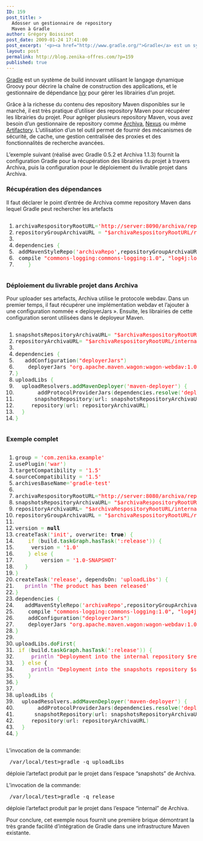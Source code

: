 ```yaml
---
ID: 159
post_title: >
  Adosser un gestionnaire de repository
  Maven à Gradle
author: Grégory Boissinot
post_date: 2009-01-24 17:41:00
post_excerpt: '<p><a href="http://www.gradle.org/">Gradle</a> est un système de build innovant utilisant le langage dynamique Groovy pour décrire la chaîne de construction des applications, et le gestionnaire de dépendance <a href="http://ant.apache.org/ivy/">Ivy</a> pour gérer les librairies d’un projet.</p> <p>Grâce à la richesse du contenu des repository Maven disponibles sur le marché, il est très pratique d’utiliser des repository Maven pour récupérer les librairies du projet. Pour agréger plusieurs repository Maven, vous avez besoin d’un gestionnaire de repository comme <a href="http://archiva.apache.org/">Archiva</a>, <a href="http://nexus.sonatype.org/">Nexus</a> ou même <a href="http://www.jfrog.org/products.php">Artifactory</a>. L’utilisation d’un tel outil permet de fournir des mécanismes de sécurité, de cache, une gestion centralisée des proxies et des fonctionnalités de recherche avancées.</p>'
layout: post
permalink: http://blog.zenika-offres.com/?p=159
published: true
---
```

<p><a href="http://www.gradle.org/">Gradle</a> est un système de build innovant utilisant le langage dynamique Groovy pour décrire la chaîne de construction des applications, et le gestionnaire de dépendance <a href="http://ant.apache.org/ivy/">Ivy</a> pour gérer les librairies d’un projet.</p> <p>Grâce à la richesse du contenu des repository Maven disponibles sur le marché, il est très pratique d’utiliser des repository Maven pour récupérer les librairies du projet. Pour agréger plusieurs repository Maven, vous avez besoin d’un gestionnaire de repository comme <a href="http://archiva.apache.org/">Archiva</a>, <a href="http://nexus.sonatype.org/">Nexus</a> ou même <a href="http://www.jfrog.org/products.php">Artifactory</a>. L’utilisation d’un tel outil permet de fournir des mécanismes de sécurité, de cache, une gestion centralisée des proxies et des fonctionnalités de recherche avancées.</p>
<!--more-->
<p>L’exemple suivant (réalisé avec Gradle 0.5.2 et Archiva 1.1.3) fournit la configuration Gradle pour la récupération des librairies du projet à travers Archiva, puis la configuration pour le déploiement du livrable projet dans Archiva.</p> <h3>Récupération des dépendances</h3> <p>Il faut déclarer le point d’entrée de Archiva comme repository Maven dans lequel Gradle peut rechercher les artefacts</p> <pre class="groovy code groovy" style="font-family:inherit"><ol><li style="font-weight: normal;"><div style="font-family: monospace; font-weight: normal; font-style: normal; margin:0; padding:0; background:inherit;">archivaRespositoryRootURL<span style="color: #66cc66;">=</span><span style="color: #ff0000;">'http://server:8090/archiva/repository'</span></div></li><li style="font-weight: normal;"><div style="font-family: monospace; font-weight: normal; font-style: normal; margin:0; padding:0; background:inherit;">repositoryGroupArchivaURL <span style="color: #66cc66;">=</span> <span style="color: #ff0000;">&quot;$archivaRespositoryRootURL/repository-group&quot;</span></div></li><li style="font-weight: normal;"><div style="font-family: monospace; font-weight: normal; font-style: normal; margin:0; padding:0; background:inherit;">&nbsp;</div></li><li style="font-weight: normal;"><div style="font-family: monospace; font-weight: normal; font-style: normal; margin:0; padding:0; background:inherit;">dependencies <span style="color: #66cc66;">&#123;</span></div></li><li style="font-weight: normal;"><div style="font-family: monospace; font-weight: normal; font-style: normal; margin:0; padding:0; background:inherit;">	addMavenStyleRepo<span style="color: #66cc66;">&#40;</span><span style="color: #ff0000;">'archivaRepo'</span>,repositoryGroupArchivaURL<span style="color: #66cc66;">&#41;</span>	</div></li><li style="font-weight: normal;"><div style="font-family: monospace; font-weight: normal; font-style: normal; margin:0; padding:0; background:inherit;">	compile <span style="color: #ff0000;">&quot;commons-logging:commons-logging:1.0&quot;</span>, <span style="color: #ff0000;">&quot;log4j:log4j:1.2.14&quot;</span></div></li><li style="font-weight: normal;"><div style="font-family: monospace; font-weight: normal; font-style: normal; margin:0; padding:0; background:inherit;">    <span style="color: #66cc66;">&#125;</span></div></li></ol></pre> <h3>Déploiement du livrable projet dans Archiva</h3> <p>Pour uploader ses artefacts, Archiva utilise le protocole webdav. Dans un premier temps, il faut récupérer une implémentation webdav et l’ajouter à une configuration nommée «&nbsp;deployerJars ». Ensuite, les librairies de cette configuration seront utilisées dans le deployeur Maven.</p> <pre class="groovy code groovy" style="font-family:inherit"><ol><li style="font-weight: normal;"><div style="font-family: monospace; font-weight: normal; font-style: normal; margin:0; padding:0; background:inherit;">snapshotsRepositoryArchivaURL<span style="color: #66cc66;">=</span> <span style="color: #ff0000;">&quot;$archivaRespositoryRootURL/snapshots&quot;</span></div></li><li style="font-weight: normal;"><div style="font-family: monospace; font-weight: normal; font-style: normal; margin:0; padding:0; background:inherit;">repositoryArchivaURL<span style="color: #66cc66;">=</span> <span style="color: #ff0000;">&quot;$archivaRespositoryRootURL/internal&quot;</span></div></li><li style="font-weight: normal;"><div style="font-family: monospace; font-weight: normal; font-style: normal; margin:0; padding:0; background:inherit;">&nbsp;</div></li><li style="font-weight: normal;"><div style="font-family: monospace; font-weight: normal; font-style: normal; margin:0; padding:0; background:inherit;">dependencies <span style="color: #66cc66;">&#123;</span></div></li><li style="font-weight: normal;"><div style="font-family: monospace; font-weight: normal; font-style: normal; margin:0; padding:0; background:inherit;">	addConfiguration<span style="color: #66cc66;">&#40;</span><span style="color: #ff0000;">&quot;deployerJars&quot;</span><span style="color: #66cc66;">&#41;</span></div></li><li style="font-weight: normal;"><div style="font-family: monospace; font-weight: normal; font-style: normal; margin:0; padding:0; background:inherit;">	deployerJars <span style="color: #ff0000;">&quot;org.apache.maven.wagon:wagon-webdav:1.0-beta-2@jar&quot;</span></div></li><li style="font-weight: normal;"><div style="font-family: monospace; font-weight: normal; font-style: normal; margin:0; padding:0; background:inherit;"><span style="color: #66cc66;">&#125;</span></div></li><li style="font-weight: normal;"><div style="font-family: monospace; font-weight: normal; font-style: normal; margin:0; padding:0; background:inherit;">uploadLibs <span style="color: #66cc66;">&#123;</span></div></li><li style="font-weight: normal;"><div style="font-family: monospace; font-weight: normal; font-style: normal; margin:0; padding:0; background:inherit;">	uploadResolvers.<span style="color: #006600;">addMavenDeployer</span><span style="color: #66cc66;">&#40;</span><span style="color: #ff0000;">'maven-deployer'</span><span style="color: #66cc66;">&#41;</span> <span style="color: #66cc66;">&#123;</span></div></li><li style="font-weight: normal;"><div style="font-family: monospace; font-weight: normal; font-style: normal; margin:0; padding:0; background:inherit;">		addProtocolProviderJars<span style="color: #66cc66;">&#40;</span>dependencies.<span style="color: #006600;">resolve</span><span style="color: #66cc66;">&#40;</span><span style="color: #ff0000;">'deployerJars'</span><span style="color: #66cc66;">&#41;</span><span style="color: #66cc66;">&#41;</span></div></li><li style="font-weight: normal;"><div style="font-family: monospace; font-weight: normal; font-style: normal; margin:0; padding:0; background:inherit;">		snapshotRepository<span style="color: #66cc66;">&#40;</span>url: snapshotsRepositoryArchivaURL<span style="color: #66cc66;">&#41;</span></div></li><li style="font-weight: normal;"><div style="font-family: monospace; font-weight: normal; font-style: normal; margin:0; padding:0; background:inherit;">		repository<span style="color: #66cc66;">&#40;</span>url: repositoryArchivaURL<span style="color: #66cc66;">&#41;</span></div></li><li style="font-weight: normal;"><div style="font-family: monospace; font-weight: normal; font-style: normal; margin:0; padding:0; background:inherit;">	<span style="color: #66cc66;">&#125;</span></div></li><li style="font-weight: normal;"><div style="font-family: monospace; font-weight: normal; font-style: normal; margin:0; padding:0; background:inherit;"><span style="color: #66cc66;">&#125;</span></div></li></ol></pre> <h3>Exemple complet</h3> <pre class="groovy code groovy" style="font-family:inherit"><ol><li style="font-weight: normal;"><div style="font-family: monospace; font-weight: normal; font-style: normal; margin:0; padding:0; background:inherit;">group <span style="color: #66cc66;">=</span> <span style="color: #ff0000;">'com.zenika.example'</span></div></li><li style="font-weight: normal;"><div style="font-family: monospace; font-weight: normal; font-style: normal; margin:0; padding:0; background:inherit;">usePlugin<span style="color: #66cc66;">&#40;</span><span style="color: #ff0000;">'war'</span><span style="color: #66cc66;">&#41;</span></div></li><li style="font-weight: normal;"><div style="font-family: monospace; font-weight: normal; font-style: normal; margin:0; padding:0; background:inherit;">targetCompatibility <span style="color: #66cc66;">=</span> <span style="color: #ff0000;">'1.5'</span></div></li><li style="font-weight: normal;"><div style="font-family: monospace; font-weight: normal; font-style: normal; margin:0; padding:0; background:inherit;">sourceCompatibility <span style="color: #66cc66;">=</span> <span style="color: #ff0000;">'1.5'</span></div></li><li style="font-weight: normal;"><div style="font-family: monospace; font-weight: normal; font-style: normal; margin:0; padding:0; background:inherit;">archivesBaseName<span style="color: #66cc66;">=</span><span style="color: #ff0000;">'gradle-test'</span></div></li><li style="font-wei
ght: normal;"><div style="font-family: monospace; font-weight: normal; font-style: normal; margin:0; padding:0; background:inherit;">&nbsp;</div></li><li style="font-weight: normal;"><div style="font-family: monospace; font-weight: normal; font-style: normal; margin:0; padding:0; background:inherit;">archivaRespositoryRootURL<span style="color: #66cc66;">=</span><span style="color: #ff0000;">&quot;http://server:8080/archiva/repository&quot;</span></div></li><li style="font-weight: normal;"><div style="font-family: monospace; font-weight: normal; font-style: normal; margin:0; padding:0; background:inherit;">snapshotsRepositoryArchivaURL<span style="color: #66cc66;">=</span> <span style="color: #ff0000;">&quot;$archivaRespositoryRootURL/snapshots&quot;</span></div></li><li style="font-weight: normal;"><div style="font-family: monospace; font-weight: normal; font-style: normal; margin:0; padding:0; background:inherit;">repositoryArchivaURL<span style="color: #66cc66;">=</span> <span style="color: #ff0000;">&quot;$archivaRespositoryRootURL/internal&quot;</span></div></li><li style="font-weight: normal;"><div style="font-family: monospace; font-weight: normal; font-style: normal; margin:0; padding:0; background:inherit;">repositoryGroupArchivaURL <span style="color: #66cc66;">=</span> <span style="color: #ff0000;">&quot;$archivaRespositoryRootURL/repository-group&quot;</span></div></li><li style="font-weight: normal;"><div style="font-family: monospace; font-weight: normal; font-style: normal; margin:0; padding:0; background:inherit;">&nbsp;</div></li><li style="font-weight: normal;"><div style="font-family: monospace; font-weight: normal; font-style: normal; margin:0; padding:0; background:inherit;">version <span style="color: #66cc66;">=</span> <span style="color: #000000; font-weight: bold;">null</span></div></li><li style="font-weight: normal;"><div style="font-family: monospace; font-weight: normal; font-style: normal; margin:0; padding:0; background:inherit;">createTask<span style="color: #66cc66;">&#40;</span><span style="color: #ff0000;">'init'</span>, overwrite: <span style="color: #000000; font-weight: bold;">true</span><span style="color: #66cc66;">&#41;</span> <span style="color: #66cc66;">&#123;</span></div></li><li style="font-weight: normal;"><div style="font-family: monospace; font-weight: normal; font-style: normal; margin:0; padding:0; background:inherit;">	<span style="color: #b1b100;">if</span> <span style="color: #66cc66;">&#40;</span>build.<span style="color: #006600;">taskGraph</span>.<span style="color: #006600;">hasTask</span><span style="color: #66cc66;">&#40;</span><span style="color: #ff0000;">':release'</span><span style="color: #66cc66;">&#41;</span><span style="color: #66cc66;">&#41;</span> <span style="color: #66cc66;">&#123;</span></div></li><li style="font-weight: normal;"><div style="font-family: monospace; font-weight: normal; font-style: normal; margin:0; padding:0; background:inherit;">		version <span style="color: #66cc66;">=</span> <span style="color: #ff0000;">'1.0'</span></div></li><li style="font-weight: normal;"><div style="font-family: monospace; font-weight: normal; font-style: normal; margin:0; padding:0; background:inherit;">	<span style="color: #66cc66;">&#125;</span> <span style="color: #b1b100;">else</span> <span style="color: #66cc66;">&#123;</span></div></li><li style="font-weight: normal;"><div style="font-family: monospace; font-weight: normal; font-style: normal; margin:0; padding:0; background:inherit;">		version <span style="color: #66cc66;">=</span> <span style="color: #ff0000;">'1.0-SNAPSHOT'</span></div></li><li style="font-weight: normal;"><div style="font-family: monospace; font-weight: normal; font-style: normal; margin:0; padding:0; background:inherit;">	<span style="color: #66cc66;">&#125;</span></div></li><li style="font-weight: normal;"><div style="font-family: monospace; font-weight: normal; font-style: normal; margin:0; padding:0; background:inherit;"><span style="color: #66cc66;">&#125;</span></div></li><li style="font-weight: normal;"><div style="font-family: monospace; font-weight: normal; font-style: normal; margin:0; padding:0; background:inherit;">createTask<span style="color: #66cc66;">&#40;</span><span style="color: #ff0000;">'release'</span>, dependsOn: <span style="color: #ff0000;">'uploadLibs'</span><span style="color: #66cc66;">&#41;</span> <span style="color: #66cc66;">&#123;</span></div></li><li style="font-weight: normal;"><div style="font-family: monospace; font-weight: normal; font-style: normal; margin:0; padding:0; background:inherit;">	<span style="color: #993399;">println</span> <span style="color: #ff0000;">'The product has been released'</span></div></li><li style="font-weight: normal;"><div style="font-family: monospace; font-weight: normal; font-style: normal; margin:0; padding:0; background:inherit;"><span style="color: #66cc66;">&#125;</span></div></li><li style="font-weight: normal;"><div style="font-family: monospace; font-weight: normal; font-style: normal; margin:0; padding:0; background:inherit;">dependencies <span style="color: #66cc66;">&#123;</span></div></li><li style="font-weight: normal;"><div style="font-family: monospace; font-weight: normal; font-style: normal; margin:0; padding:0; background:inherit;">	addMavenStyleRepo<span style="color: #66cc66;">&#40;</span><span style="color: #ff0000;">'archivaRepo'</span>,repositoryGroupArchivaURL<span style="color: #66cc66;">&#41;</span></div></li><li style="font-weight: normal;"><div style="font-family: monospace; font-weight: normal; font-style: normal; margin:0; padding:0; background:inherit;">	compile <span style="color: #ff0000;">&quot;commons-logging:commons-logging:1.0&quot;</span>, <span style="color: #ff0000;">&quot;log4j:log4j:1.2.14&quot;</span></div></li><li style="font-weight: normal;"><div style="font-family: monospace; font-weight: normal; font-style: normal; margin:0; padding:0; background:inherit;">	addConfiguration<span style="color: #66cc66;">&#40;</span><span style="color: #ff0000;">&quot;deployerJars&quot;</span><span style="color: #66cc66;">&#41;</span></div></li><li style="font-weight: normal;"><div style="font-family: monospace; font-weight: normal; font-style: normal; margin:0; padding:0; background:inherit;">	deployerJars <span style="color: #ff0000;">&quot;org.apache.maven.wagon:wagon-webdav:1.0-beta-2@jar&quot;</span></div></li><li style="font-weight: normal;"><div style="font-family: monospace; font-weight: normal; font-style: normal; margin:0; padding:0; background:inherit;"><span style="color: #66cc66;">&#125;</span></div></li><li style="font-weight: normal;"><div style="font-family: monospace; font-weight: normal; font-style: normal; margin:0; padding:0; background:inherit;">&nbsp;</div></li><li style="font-weight: normal;"><div style="font-family: monospace; font-weight: normal; font-style: normal; margin:0; padding:0; background:inherit;">uploadLibs.<span style="color: #006600;">doFirst</span><span style="color: #66cc66;">&#123;</span></div></li><li style="font-weight: normal;"><div style="font-family: monospace; font-weight: normal; font-style: normal; margin:0; padding:0; background:inherit;">	<span style="color: #b1b100;">if</span> <span style="color: #66cc66;">&#40;</span>build.<span style="color: #006600;">taskGraph</span>.<span style="color: #006600;">hasTask</span><span style="color: #66cc66;">&#40;</span><span style="color: #ff0000;">':release'</span><span style="color: #66cc66;">&#41;</span><span style="color: #66cc66;">&#41;</span> <span style="color: #66cc66;">&#123;</span></div></li><li style="font-weight: normal;"><div style="font-family: monospace; font-weight: normal; font-style: normal; margin:0; padding:0; background:inherit;">		<span style="color: #993399;">println</span> <span style="color: #ff0000;">&quot;Deployment into the internal repository $repositoryArchivaURL&quot;</span></div></li><li style="font-weight: normal;"><div style="font-family: monospace; font-weight: normal; font-style: normal; margin:0; padding:0; background:inherit;">	<span style="color: #66cc66;">&#125;</span> <span style="color: #b1b100;">else</span> <span style="co
lor: #66cc66;">&#123;</span></div></li><li style="font-weight: normal;"><div style="font-family: monospace; font-weight: normal; font-style: normal; margin:0; padding:0; background:inherit;">		<span style="color: #993399;">println</span> <span style="color: #ff0000;">&quot;Deployment into the snapshots repository $snapshotsRepositoryArchivaURL&quot;</span></div></li><li style="font-weight: normal;"><div style="font-family: monospace; font-weight: normal; font-style: normal; margin:0; padding:0; background:inherit;">	<span style="color: #66cc66;">&#125;</span></div></li><li style="font-weight: normal;"><div style="font-family: monospace; font-weight: normal; font-style: normal; margin:0; padding:0; background:inherit;"><span style="color: #66cc66;">&#125;</span></div></li><li style="font-weight: normal;"><div style="font-family: monospace; font-weight: normal; font-style: normal; margin:0; padding:0; background:inherit;">&nbsp;</div></li><li style="font-weight: normal;"><div style="font-family: monospace; font-weight: normal; font-style: normal; margin:0; padding:0; background:inherit;">uploadLibs <span style="color: #66cc66;">&#123;</span></div></li><li style="font-weight: normal;"><div style="font-family: monospace; font-weight: normal; font-style: normal; margin:0; padding:0; background:inherit;">	uploadResolvers.<span style="color: #006600;">addMavenDeployer</span><span style="color: #66cc66;">&#40;</span><span style="color: #ff0000;">'maven-deployer'</span><span style="color: #66cc66;">&#41;</span> <span style="color: #66cc66;">&#123;</span></div></li><li style="font-weight: normal;"><div style="font-family: monospace; font-weight: normal; font-style: normal; margin:0; padding:0; background:inherit;">		addProtocolProviderJars<span style="color: #66cc66;">&#40;</span>dependencies.<span style="color: #006600;">resolve</span><span style="color: #66cc66;">&#40;</span><span style="color: #ff0000;">'deployerJars'</span><span style="color: #66cc66;">&#41;</span><span style="color: #66cc66;">&#41;</span></div></li><li style="font-weight: normal;"><div style="font-family: monospace; font-weight: normal; font-style: normal; margin:0; padding:0; background:inherit;">		snapshotRepository<span style="color: #66cc66;">&#40;</span>url: snapshotsRepositoryArchivaURL<span style="color: #66cc66;">&#41;</span></div></li><li style="font-weight: normal;"><div style="font-family: monospace; font-weight: normal; font-style: normal; margin:0; padding:0; background:inherit;">		repository<span style="color: #66cc66;">&#40;</span>url: repositoryArchivaURL<span style="color: #66cc66;">&#41;</span></div></li><li style="font-weight: normal;"><div style="font-family: monospace; font-weight: normal; font-style: normal; margin:0; padding:0; background:inherit;">	<span style="color: #66cc66;">&#125;</span></div></li><li style="font-weight: normal;"><div style="font-family: monospace; font-weight: normal; font-style: normal; margin:0; padding:0; background:inherit;"><span style="color: #66cc66;">&#125;</span></div></li></ol></pre> <p>L’invocation de la commande:</p> <pre> /var/local/test&gt;gradle -q uploadLibs </pre> <p>déploie l’artefact produit par le projet dans l’espace “snapshots” de Archiva.</p> <p>L’invocation de la commande:</p> <pre> /var/local/test&gt;gradle -q release </pre> <p>déploie l’artefact produit par le projet dans l’espace “internal” de Archiva.</p> <p>Pour conclure, cet exemple nous fournit une première brique démontrant la très grande facilité d’intégration de Gradle dans une infrastructure Maven existante.</p>